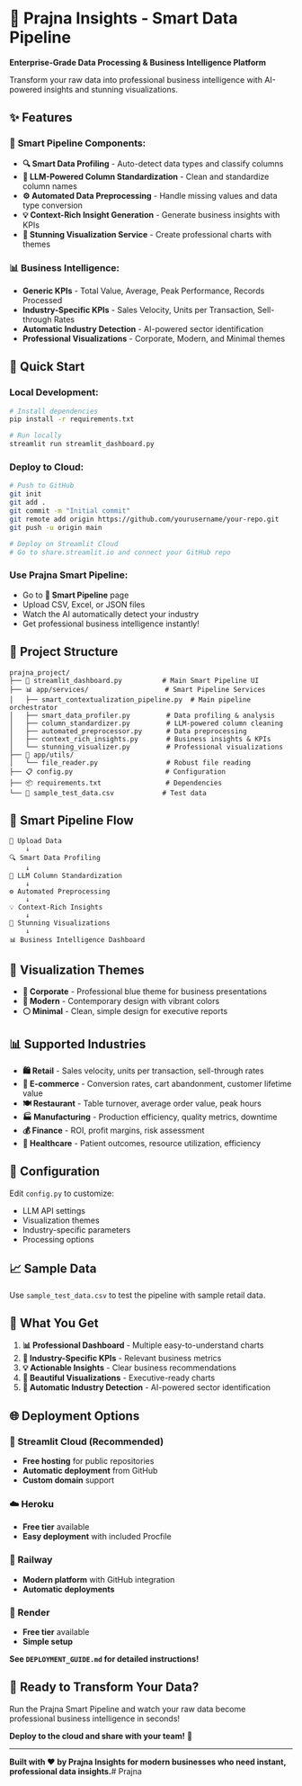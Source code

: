 # 🧠 Prajna Insights - Smart Data Pipeline

**Enterprise-Grade Data Processing & Business Intelligence Platform**

Transform your raw data into professional business intelligence with AI-powered insights and stunning visualizations.

## ✨ Features

### 🎯 **Smart Pipeline Components:**
- **🔍 Smart Data Profiling** - Auto-detect data types and classify columns
- **🤖 LLM-Powered Column Standardization** - Clean and standardize column names
- **⚙️ Automated Data Preprocessing** - Handle missing values and data type conversion
- **💡 Context-Rich Insight Generation** - Generate business insights with KPIs
- **🎨 Stunning Visualization Service** - Create professional charts with themes

### 📊 **Business Intelligence:**
- **Generic KPIs** - Total Value, Average, Peak Performance, Records Processed
- **Industry-Specific KPIs** - Sales Velocity, Units per Transaction, Sell-through Rates
- **Automatic Industry Detection** - AI-powered sector identification
- **Professional Visualizations** - Corporate, Modern, and Minimal themes

## 🚀 Quick Start

### **Local Development:**
```bash
# Install dependencies
pip install -r requirements.txt

# Run locally
streamlit run streamlit_dashboard.py
```

### **Deploy to Cloud:**
```bash
# Push to GitHub
git init
git add .
git commit -m "Initial commit"
git remote add origin https://github.com/yourusername/your-repo.git
git push -u origin main

# Deploy on Streamlit Cloud
# Go to share.streamlit.io and connect your GitHub repo
```

### **Use Prajna Smart Pipeline:**
- Go to **🚀 Smart Pipeline** page
- Upload CSV, Excel, or JSON files
- Watch the AI automatically detect your industry
- Get professional business intelligence instantly!

## 📁 Project Structure

```
prajna_project/
├── 🚀 streamlit_dashboard.py          # Main Smart Pipeline UI
├── 📊 app/services/                   # Smart Pipeline Services
│   ├── smart_contextualization_pipeline.py  # Main pipeline orchestrator
│   ├── smart_data_profiler.py         # Data profiling & analysis
│   ├── column_standardizer.py         # LLM-powered column cleaning
│   ├── automated_preprocessor.py      # Data preprocessing
│   ├── context_rich_insights.py       # Business insights & KPIs
│   └── stunning_visualizer.py         # Professional visualizations
├── 🔧 app/utils/
│   └── file_reader.py                 # Robust file reading
├── 📋 config.py                       # Configuration
├── 📦 requirements.txt                # Dependencies
└── 🧪 sample_test_data.csv            # Test data
```

## 🎯 Smart Pipeline Flow

```
📁 Upload Data
    ↓
🔍 Smart Data Profiling
    ↓
🤖 LLM Column Standardization
    ↓
⚙️ Automated Preprocessing
    ↓
💡 Context-Rich Insights
    ↓
🎨 Stunning Visualizations
    ↓
📊 Business Intelligence Dashboard
```

## 🎨 Visualization Themes

- **🏢 Corporate** - Professional blue theme for business presentations
- **🎨 Modern** - Contemporary design with vibrant colors
- **⚪ Minimal** - Clean, simple design for executive reports

## 📊 Supported Industries

- **🛍️ Retail** - Sales velocity, units per transaction, sell-through rates
- **🛒 E-commerce** - Conversion rates, cart abandonment, customer lifetime value
- **🍽️ Restaurant** - Table turnover, average order value, peak hours
- **🏭 Manufacturing** - Production efficiency, quality metrics, downtime
- **💰 Finance** - ROI, profit margins, risk assessment
- **🏥 Healthcare** - Patient outcomes, resource utilization, efficiency

## 🔧 Configuration

Edit `config.py` to customize:
- LLM API settings
- Visualization themes
- Industry-specific parameters
- Processing options

## 📈 Sample Data

Use `sample_test_data.csv` to test the pipeline with sample retail data.

## 🎉 What You Get

1. **📊 Professional Dashboard** - Multiple easy-to-understand charts
2. **🎯 Industry-Specific KPIs** - Relevant business metrics
3. **💡 Actionable Insights** - Clear business recommendations
4. **🎨 Beautiful Visualizations** - Executive-ready charts
5. **🤖 Automatic Industry Detection** - AI-powered sector identification

## 🌐 **Deployment Options**

### **🚀 Streamlit Cloud (Recommended)**
- **Free hosting** for public repositories
- **Automatic deployment** from GitHub
- **Custom domain** support

### **☁️ Heroku**
- **Free tier** available
- **Easy deployment** with included Procfile

### **🚂 Railway**
- **Modern platform** with GitHub integration
- **Automatic deployments**

### **🎨 Render**
- **Free tier** available
- **Simple setup**

**See `DEPLOYMENT_GUIDE.md` for detailed instructions!**

## 🚀 Ready to Transform Your Data?

Run the Prajna Smart Pipeline and watch your raw data become professional business intelligence in seconds!

**Deploy to the cloud and share with your team!** 🌟

---

**Built with ❤️ by Prajna Insights for modern businesses who need instant, professional data insights.**# Prajna
